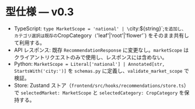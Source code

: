 # 型仕様 — v0.3

- TypeScript: `type MarketScope = 'national' | \`city:${string}\`;`を追加し、カテゴリ選択は既存の`CropCategory` (`'leaf'|'root'|'flower'`) をそのまま共有して利用する。
- API レスポンス: 既存 `RecommendationResponse` に変更なし。`marketScope` はクライアントリクエストのみで使用し、レスポンスには含めない。
- Python: `MarketScope = Literal['national'] | Annotated[str, StartsWith('city:')]` を `schemas.py` に定義し、`validate_market_scope` で検証。
- Store: Zustand ストア（`frontend/src/hooks/recommendations/store.ts`）で `selectedMarket: MarketScope` と `selectedCategory: CropCategory` を保持する。
